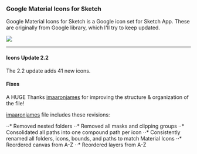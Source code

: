 ### Google Material Icons for Sketch

Google Material Icons for Sketch is a Google icon set for Sketch App. These are originally from Google library, which I'll try to keep updated.

![](http://i.imgur.com/yNNS3L5.png)

---------------------------------------

#### Icons Update 2.2

The 2.2 update adds 41 new icons.

#### Fixes

A HUGE Thanks [imaaronjames](https://github.com/imaaronjames) for improving the structure & organization of the file!

[imaaronjames](https://github.com/imaaronjames) file includes these revisions:

⋅⋅* Removed nested folders
⋅⋅* Removed all masks and clipping groups
⋅⋅* Consolidated all paths into one compound path per icon
⋅⋅* Consistently renamed all folders, icons, bounds, and paths to match Material Icons
⋅⋅* Reordered canvas from A-Z
⋅⋅* Reordered layers from A-Z
